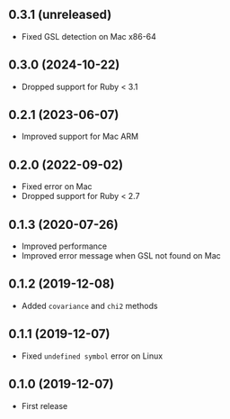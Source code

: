 ## 0.3.1 (unreleased)

- Fixed GSL detection on Mac x86-64

## 0.3.0 (2024-10-22)

- Dropped support for Ruby < 3.1

## 0.2.1 (2023-06-07)

- Improved support for Mac ARM

## 0.2.0 (2022-09-02)

- Fixed error on Mac
- Dropped support for Ruby < 2.7

## 0.1.3 (2020-07-26)

- Improved performance
- Improved error message when GSL not found on Mac

## 0.1.2 (2019-12-08)

- Added `covariance` and `chi2` methods

## 0.1.1 (2019-12-07)

- Fixed `undefined symbol` error on Linux

## 0.1.0 (2019-12-07)

- First release
